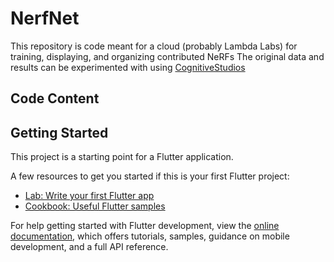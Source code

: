 # NerfNet
This repository is code meant for a cloud (probably Lambda Labs) for training, displaying, and organizing contributed NeRFs
The original data and results can be experimented with using [CognitiveStudios](https://github.com/opencv/CognitiveStudio)

## Code Content

## Getting Started

This project is a starting point for a Flutter application.

A few resources to get you started if this is your first Flutter project:

- [Lab: Write your first Flutter app](https://docs.flutter.dev/get-started/codelab)
- [Cookbook: Useful Flutter samples](https://docs.flutter.dev/cookbook)

For help getting started with Flutter development, view the
[online documentation](https://docs.flutter.dev/), which offers tutorials,
samples, guidance on mobile development, and a full API reference.

